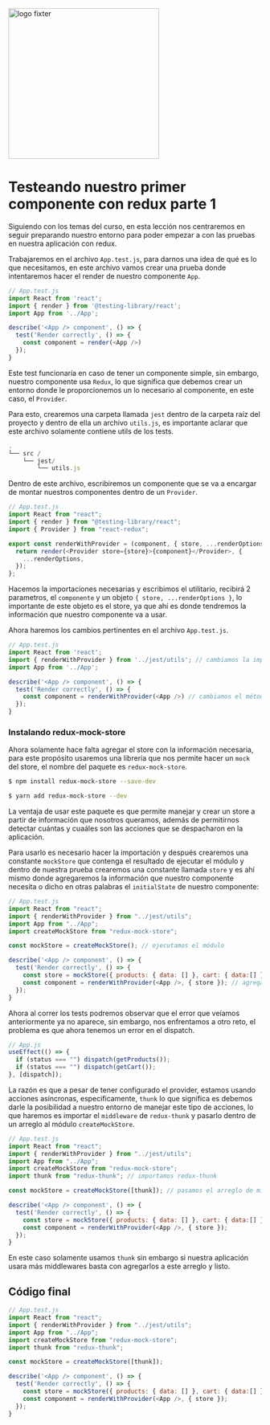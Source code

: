 <img alt="logo fixter" width="300" src="https://fixter.camp/static/media/geek_completo.7e1e87a7.png" />

# Testeando nuestro primer componente con redux parte 1

Siguiendo con los temas del curso, en esta lección nos centraremos en seguir preparando nuestro entorno para poder empezar a con las pruebas en nuestra aplicación con redux.

Trabajaremos en el archivo `App.test.js`, para darnos una idea de qué es lo que necesitamos, en este archivo vamos crear una prueba donde intentaremos hacer el render de nuestro componente `App`.

```js
// App.test.js
import React from 'react';
import { render } from '@testing-library/react';
import App from '../App';

describe('<App /> component', () => {
  test('Render correctly', () => {
    const component = render(<App />)
  });
}
```

Este test funcionaría en caso de tener un componente simple, sin embargo, nuestro componente usa `Redux`, lo que significa que debemos crear un entorno donde le proporcionemos un lo necesario al componente, en este caso, el `Provider`.

Para esto, crearemos una carpeta llamada `jest` dentro de la carpeta raíz del proyecto y dentro de ella un archivo `utils.js`, es importante aclarar que este archivo solamente contiene utils de los tests.

```js
.
└── src /
    └── jest/
        └── utils.js
```

Dentro de este archivo, escribiremos un componente que se va a encargar de montar nuestros componentes dentro de un `Provider`.

```js
// App.test.js
import React from "react";
import { render } from "@testing-library/react";
import { Provider } from "react-redux";

export const renderWithProvider = (component, { store, ...renderOptions }) => {
  return render(<Provider store={store}>{component}</Provider>, {
    ...renderOptions,
  });
};
```

Hacemos la importaciones necesarias y escribimos el utilitario, recibirá 2 parametros, el `componente` y un objeto `{ store, ...renderOptions }`, lo importante de este objeto es el store, ya que ahí es donde tendremos la información que nuestro componente va a usar.

Ahora haremos los cambios pertinentes en el archivo `App.test.js`.

```js
// App.test.js
import React from 'react';
import { renderWithProvider } from '../jest/utils'; // cambiamos la importación
import App from '../App';

describe('<App /> component', () => {
  test('Render correctly', () => {
    const component = renderWithProvider(<App />) // cambiamos el método
  });
}
```

### Instalando redux-mock-store

Ahora solamente hace falta agregar el store con la información necesaria, para este propósito usaremos una librería que nos permite hacer un `mock` del store, el nombre del paquete es `redux-mock-store`.

```bash
$ npm install redux-mock-store --save-dev

$ yarn add redux-mock-store --dev
```

La ventaja de usar este paquete es que permite manejar y crear un store a partir de información que nosotros queramos, además de permitirnos detectar cuántas y cuaáles son las acciones que se despacharon en la aplicación.

Para usarlo es necesario hacer la importación y después crearemos una constante `mockStore` que contenga el resultado de ejecutar el módulo y dentro de nuestra prueba crearemos una constante llamada `store` y es ahí mismo donde agregaremos la información que nuestro componente necesita o dicho en otras palabras el `initialState` de nuestro componente:

```js
// App.test.js
import React from "react";
import { renderWithProvider } from "../jest/utils";
import App from "../App";
import createMockStore from "redux-mock-store";

const mockStore = createMockStore(); // ejecutamos el módulo

describe('<App /> component', () => {
  test('Render correctly', () => {
    const store = mockStore({ products: { data: [] }, cart: { data:[] }}) // creamos el store y agregamos data
    const component = renderWithProvider(<App />, { store }); // agregamos el store
  });
}
```

Ahora al correr los tests podremos observar que el error que veíamos anteriormente ya no aparece, sin embargo, nos enfrentamos a otro reto, el problema es que ahora tenemos un error en el dispatch.

```js
// App.js
useEffect(() => {
  if (status === "") dispatch(getProducts());
  if (status === "") dispatch(getCart());
}, [dispatch]);
```

La razón es que a pesar de tener configurado el provider, estamos usando acciones asíncronas, especificamente, `thunk` lo que significa es debemos darle la posibilidad a nuestro entorno de manejar este tipo de acciones, lo que haremos es importar el `middleware` de `redux-thunk` y pasarlo dentro de un arreglo al módulo `createMockStore`.

```js
// App.test.js
import React from "react";
import { renderWithProvider } from "../jest/utils";
import App from "../App";
import createMockStore from "redux-mock-store";
import thunk from "redux-thunk"; // importamos redux-thunk

const mockStore = createMockStore([thunk]); // pasamos el arreglo de middlewares

describe('<App /> component', () => {
  test('Render correctly', () => {
    const store = mockStore({ products: { data: [] }, cart: { data:[] }})
    const component = renderWithProvider(<App />, { store });
  });
}
```

En este caso solamente usamos `thunk` sin embargo si nuestra aplicación usara más middlewares basta con agregarlos a este arreglo y listo.

## Código final

```js
// App.test.js
import React from "react";
import { renderWithProvider } from "../jest/utils";
import App from "../App";
import createMockStore from "redux-mock-store";
import thunk from "redux-thunk";

const mockStore = createMockStore([thunk]);

describe('<App /> component', () => {
  test('Render correctly', () => {
    const store = mockStore({ products: { data: [] }, cart: { data:[] }})
    const component = renderWithProvider(<App />, { store });
  });
}
```
